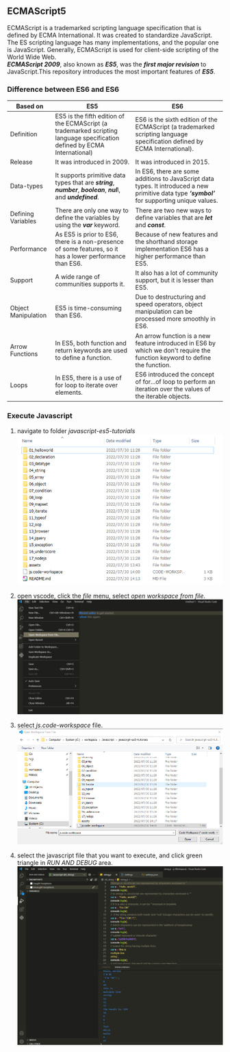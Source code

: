 ## ECMAScript5
ECMAScript is a trademarked scripting language specification that is defined by ECMA International. It was created to standardize JavaScript. The ES scripting language has many implementations, and the popular one is JavaScript. Generally, ECMAScript is used for client-side scripting of the World Wide Web.  
***ECMAScript 2009***, also known as ***ES5***, was the ***first major revision*** to JavaScript.This repository introduces the most important features of ***ES5***.  

### Difference between ES6 and ES6

| Based on                    | ES5                    | ES6 |
| -------------------------- | --------------------------- | -------------------- |
| Definition   | ES5 is the fifth edition of the ECMAScript (a trademarked scripting language specification defined by ECMA International)  | ES6 is the sixth edition of the ECMAScript (a trademarked scripting language specification defined by ECMA International).            |
| Release    | It was introduced in 2009.      | It was introduced in 2015.    |
|Data-types    | It supports primitive data types that are ***string***, ***number***, ***boolean***, ***nul***l, and ***undefined***.       | In ES6, there are some additions to JavaScript data types. It introduced a new primitive data type ***‘symbol’*** for supporting unique values.           |
| Defining Variables    | There are only one way to define the variables by using the ***var*** keyword.      | There are two new ways to define variables that are ***let*** and ***const***.     |
| Performance    | As ES5 is prior to ES6, there is a non-presence of some features, so it has a lower performance than ES6. | Because of new features and the shorthand storage implementation ES6 has a higher performance than ES5.            |
| Support   | A wide range of communities supports it. | It also has a lot of community support, but it is lesser than ES5.     |
| Object Manipulation    | ES5 is time-consuming than ES6.     | Due to destructuring and speed operators, object manipulation can be processed more smoothly in ES6.            |
| Arrow Functions    | In ES5, both function and return keywords are used to define a function.    | An arrow function is a new feature introduced in ES6 by which we don't require the function keyword to define the function.    |
| Loops    | In ES5, there is a use of for loop to iterate over elements.     | ES6 introduced the concept of for...of loop to perform an iteration over the values of the iterable objects.     |

### Execute Javascript
1. navigate to folder _javascript-es5-tutorials_
![](/assets/open.png "Difference between ES5 and ES6")

2. open vscode, click the _file_ menu, select _open workspace from file_.
![](/assets/workspace.png "Difference between ES5 and ES6")

3. select _js.code-workspace_ file.
![](/assets/import.png "Difference between ES5 and ES6")

4. select the javascript file that you want to execute, and click green triangle in _RUN AND DEBUG_ area.
![](/assets/execute.png "Difference between ES5 and ES6")
